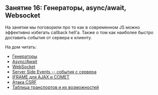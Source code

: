 ## Занятие 16: Генераторы, async/await, Websocket ##

На занятии мы поговорили про то как в современном JS можно эффективно
избегать callback hell'a. Также о том как наиболее быстро доставить
события от сервера к клиенту.

На дом читать:
 - [Генераторы](https://learn.javascript.ru/generator)
 - [Async/Await](https://javascript.info/async-await)
 - [WebSocket](http://learn.javascript.ru/websockets)
 - [Server Side Events -- события с сервера](http://learn.javascript.ru/server-sent-events)
 - [IFRAME для AJAX и COMET](http://learn.javascript.ru/ajax-iframe)
 - [Атака CSRF](http://learn.javascript.ru/csrf)
 - [Таблица транспортов и их возможностей](http://learn.javascript.ru/ajax-summary)